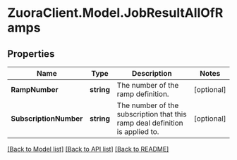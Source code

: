 # ZuoraClient.Model.JobResultAllOfRamps

## Properties

Name | Type | Description | Notes
------------ | ------------- | ------------- | -------------
**RampNumber** | **string** | The number of the ramp definition. | [optional] 
**SubscriptionNumber** | **string** | The number of the subscription that this ramp deal definition is applied to. | [optional] 

[[Back to Model list]](../README.md#documentation-for-models) [[Back to API list]](../README.md#documentation-for-api-endpoints) [[Back to README]](../README.md)

